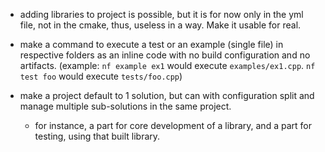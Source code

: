 - adding libraries to project is possible, but it is for now only in the yml file, not in the cmake, thus, useless in a way. Make it usable for real.
- make a command to execute a test or an example (single file) in respective folders as an inline code with no build configuration and no artifacts. (example: `nf example ex1` would execute `examples/ex1.cpp`. `nf test foo` would execute `tests/foo.cpp`)

- make a project default to 1 solution, but can with configuration split and manage multiple sub-solutions in the same project.
    - for instance, a part for core development of a library, and a part for testing, using that built library.